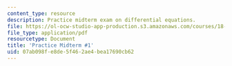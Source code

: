 ```yaml
---
content_type: resource
description: Practice midterm exam on differential equations.
file: https://ol-ocw-studio-app-production.s3.amazonaws.com/courses/18-034-honors-differential-equations-spring-2009/07ab098fe8de5f462ae4bea17690cb62_MIT18_034s09_rec05_pmidterm01.pdf
file_type: application/pdf
resourcetype: Document
title: 'Practice Midterm #1'
uid: 07ab098f-e8de-5f46-2ae4-bea17690cb62
---
```

